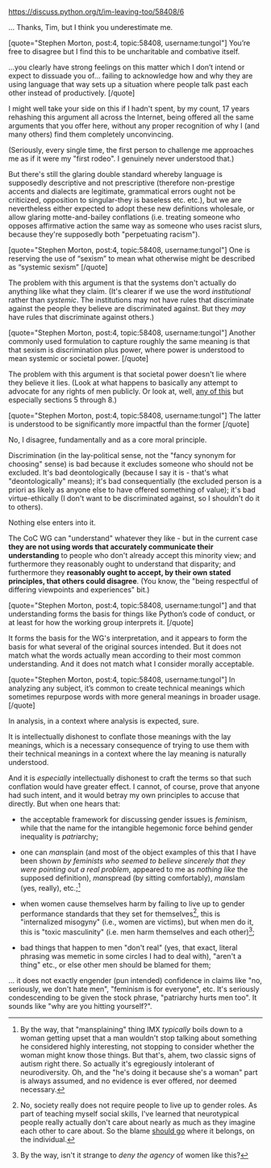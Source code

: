 https://discuss.python.org/t/im-leaving-too/58408/6

... Thanks, Tim, but I think you underestimate me.

[quote="Stephen Morton, post:4, topic:58408, username:tungol"]
You’re free to disagree but I find this to be uncharitable and combative itself.

...you clearly have strong feelings on this matter which I don’t intend or expect to dissuade you of... failing to acknowledge how and why they are using language that way sets up a situation where people talk past each other instead of productively.
[/quote]

I might well take your side on this if I hadn't spent, by my count, 17 years rehashing this argument all across the Internet, being offered all the same arguments that you offer here, without any proper recognition of why I (and many others) find them completely unconvincing.

(Seriously, every single time, the first person to challenge me approaches me as if it were my "first rodeo". I genuinely never understood that.)

But there's still the glaring double standard whereby language is supposedly descriptive and not prescriptive (therefore non-prestige accents and dialects are legitimate, grammatical errors ought not be criticized, opposition to singular-they is baseless etc. etc.), but we are nevertheless either expected to adopt these new definitions wholesale, or allow glaring motte-and-bailey conflations (i.e. treating someone who opposes affirmative action the same way as someone who uses racist slurs, because they're supposedly both "perpetuating racism").

[quote="Stephen Morton, post:4, topic:58408, username:tungol"]
One is reserving the use of “sexism” to mean what otherwise might be described as “systemic sexism”
[/quote]

The problem with this argument is that the systems don't actually do anything like what they claim. (It's clearer if we use the word *institutional* rather than *systemic*. The institutions may not have rules that discriminate against the people they believe are discriminated against. But they *may* have rules that discriminate against others.)

[quote="Stephen Morton, post:4, topic:58408, username:tungol"]
Another commonly used formulation to capture roughly the same meaning is that that sexism is discrimination plus power, where power is understood to mean systemic or societal power.
[/quote]

The problem with this argument is that societal power doesn't lie where they believe it lies. (Look at what happens to basically any attempt to advocate for any rights of men publicly. Or look at, well, [any of this](https://becauseits2015.wordpress.com/2016/08/06/a-non-feminist-faq/) but especially sections 5 through 8.)

[quote="Stephen Morton, post:4, topic:58408, username:tungol"]
The latter is understood to be significantly more impactful than the former
[/quote]

No, I disagree, fundamentally and as a core moral principle.

Discrimination (in the lay-political sense, not the "fancy synonym for choosing" sense) is bad because it excludes someone who should not be excluded. It's bad deontologically (because I say it is - that's what "deontologically" means); it's bad consequentially (the excluded person is a priori as likely as anyone else to have offered something of value); it's bad virtue-ethically (I don't want to be discriminated against, so I shouldn't do it to others).

Nothing else enters into it.

The CoC WG can "understand" whatever they like - but in the current case **they are not using words that accurately communicate their understanding** to people who don't already accept this minority view; and furthermore they reasonably ought to understand that disparity; and furthermore they **reasonably ought to accept, by their own stated principles, that others could disagree**. (You know, the "being respectful of differing viewpoints and experiences" bit.)

[quote="Stephen Morton, post:4, topic:58408, username:tungol"]
and that understanding forms the basis for things like Python’s code of conduct, or at least for how the working group interprets it.
[/quote]

It forms the basis for the WG's interpretation, and it appears to form the basis for what several of the original sources intended. But it does not match what the words actually mean according to their most common understanding. And it does not match what I consider morally acceptable.

[quote="Stephen Morton, post:4, topic:58408, username:tungol"]
In analyzing any subject, it’s common to create technical meanings which sometimes repurpose words with more general meanings in broader usage.
[/quote]

In analysis, in a context where analysis is expected, sure.

It is intellectually dishonest to conflate those meanings with the lay meanings, which is a necessary consequence of trying to use them with their technical meanings in a context where the lay meaning is naturally understood.

And it is *especially* intellectually dishonest to craft the terms so that such conflation would have greater effect. I cannot, of course, prove that anyone had such intent, and it would betray my own principles to accuse that directly. But when one hears that:

* the acceptable framework for discussing gender issues is *femin*ism, while that the name for the intangible hegemonic force behind gender inequality is *patri*archy;

* one can *man*splain (and most of the object examples of this that I have been shown *by feminists who seemed to believe sincerely that they were pointing out a real problem*, appeared to me as *nothing like* the supposed definition), *man*spread (by sitting comfortably), *man*slam (yes, really), etc.;[^1]

* when women cause themselves harm by failing to live up to gender performance standards that they set for themselves[^2], this is "internalized misogyny" (i.e., women are victims), but when men do it, this is "toxic masculinity" (i.e. men harm themselves and each other)[^3];

* bad things that happen to men "don't real" (yes, that exact, literal phrasing was memetic in some circles I had to deal with), "aren't a thing" etc., or else other men should be blamed for them;

... it does not exactly engender (pun intended) confidence in claims like "no, seriously, we don't hate men", "feminism is for everyone", etc. It's seriously condescending to be given the stock phrase, "patriarchy hurts men too". It sounds like "why are you hitting yourself?".


[^1]: By the way, that "mansplaining" thing IMX *typically* boils down to a woman getting upset that a man wouldn't stop talking about something he considered highly interesting, not stopping to consider whether the woman might know those things. But that's, ahem, two classic signs of autism right there. So actually it's egregiously intolerant of neurodiversity. Oh, and the "he's doing it because she's a woman" part is always assumed, and no evidence is ever offered, nor deemed necessary.

[^2]: No, society really does not require people to live up to gender roles. As part of teaching myself social skills, I've learned that neurotypical people really actually don't care about nearly as much as they imagine each other to care about. So the blame [should go](https://en.wikipedia.org/wiki/Locus_of_control) where it belongs, on the individual.

[^3]: By the way, isn't it strange to *deny the agency* of women like this?
